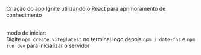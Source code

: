 Criação do app Ignite utilizando o React para aprimoramento de conhecimento <br><br>

modo de iniciar: <br>
Digite `npm create vite@latest` no terminal logo depois `npm i date-fns` e `npm run dev` para inicializar o servidor
